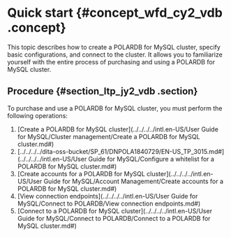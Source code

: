 # Quick start {#concept_wfd_cy2_vdb .concept}

This topic describes how to create a POLARDB for MySQL cluster, specify basic configurations, and connect to the cluster. It allows you to familiarize yourself with the entire process of purchasing and using a POLARDB for MySQL cluster.

## Procedure {#section_ltp_jy2_vdb .section}

To purchase and use a POLARDB for MySQL cluster, you must perform the following operations:

1.  [Create a POLARDB for MySQL cluster](../../../../intl.en-US/User Guide for MySQL/Cluster management/Create a POLARDB for MySQL cluster.md#)
2.  [../../../../dita-oss-bucket/SP\_61/DNPOLA1840729/EN-US\_TP\_3015.md\#](../../../../intl.en-US/User Guide for MySQL/Configure a whitelist for a POLARDB for MySQL cluster.md#)
3.  [Create accounts for a POLARDB for MySQL cluster](../../../../intl.en-US/User Guide for MySQL/Account Management/Create accounts for a POLARDB for MySQL cluster.md#)
4.  [View connection endpoints](../../../../intl.en-US/User Guide for MySQL/Connect to POLARDB/View connection endpoints.md#)
5.  [Connect to a POLARDB for MySQL cluster](../../../../intl.en-US/User Guide for MySQL/Connect to POLARDB/Connect to a POLARDB for MySQL cluster.md#)


